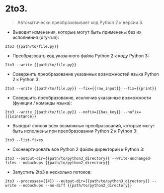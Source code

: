 # 2to3.

> Автоматически преобразовывает код Python 2 к версии 3.

- Выводит изменения, которые могут быть применены без их исполнения (dry-run):

`2to3 {{path/to/file.py}}`

- Преобразовать код указанного файла Python 2 к коду Python 3:

`2to3 --write {{path/to/file.py}}`

- Совержить преобразование указанных возможностей языка Python 2 к Python 3:

`2to3 --write {{path/to/file.py}} --fix={{raw_input}} --fix={{print}}`

- Совершить преобразование, исключив указанные возможности (функции / команды языка):

`2to3 --write {{path/to/file.py}} --nofix={{has_key}} --nofix={{isinstance}}`

- Выводит список всех возможных преобразований, которые могут быть исполнены при преобразовании Python 2 к Python 3:

`2to3 --list-fixes`

- Сконвертировать все Python 2 файлы директории к Python 3:

`2to3 --output-dir={{path/to/python3_directory}} --write-unchanged-files --nobackups {{path/to/python2_directory}}`

- Запустить 2to3 в несколько потоков:

`2to3 --processes={{4}} --output-dir={{path/to/python3_directory}} --write --nobackups --no-diff {{path/to/python2_directory}}`
